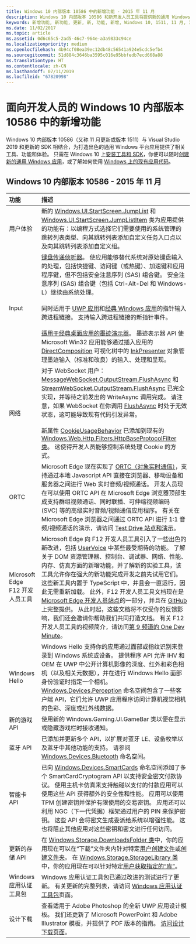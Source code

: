 ```yaml
---
title: Windows 10 内部版本 10586 中的新增功能 - 2015 年 11 月
description: Windows 10 内部版本 10586 和新开发人员工具将提供新的通用 Windows 平台支持的工具、功能和体验。
keywords: 新增功能, 新功能, 更新, 新, 功能, 新增, Windows 10, 1511, 11 月, 10586
ms.date: 11/02/2017
ms.topic: article
ms.assetid: 0d6c65c5-2ad5-46c7-964e-a3a9833c94ce
ms.localizationpriority: medium
ms.openlocfilehash: 4b94cf08ea39ec12db48c56541a924e5cdc5efb4
ms.sourcegitcommit: 51d884c3646ba3595c016e95bbfedb7ecd668a88
ms.translationtype: HT
ms.contentlocale: zh-CN
ms.lasthandoff: 07/11/2019
ms.locfileid: "67820998"
---
```

# <a name="whats-new-in-windows-10-for-developers-build-10586"></a>面向开发人员的 Windows 10 内部版本 10586 中的新增功能

Windows 10 内部版本 10586（又称 11 月更新或版本 1511）与 Visual Studio 2019 和更新的 SDK 相结合，为打造出色的通用 Windows 平台应用提供了相关工具、功能和体验。 只需在 Windows 10 上[安装工具和 SDK](https://go.microsoft.com/fwlink/?LinkId=821431)，你便可以随时[创建新的通用 Windows 应用](../get-started/create-uwp-apps.md)，或了解如何使用 [Windows 上的现有应用代码](../porting/index.md)。

## <a name="windows-10-build-10586---november-2015"></a>Windows 10 内部版本 10586 - 2015 年 11 月

功能 | 描述
 :---- | :----
 用户体验 | 新的 [Windows.UI.StartScreen.JumpList](https://docs.microsoft.com/uwp/api/windows.ui.startscreen) 和 [Windows.UI.StartScreen.JumpListItem](https://docs.microsoft.com/uwp/api/windows.ui.startscreen) 类为应用提供的功能有：以编程方式选择它们需要使用的系统管理的跳转列表类型、向其跳转列表添加自定义任务入口点以及向其跳转列表添加自定义组。
 Input | [键盘传递侦听器](https://docs.microsoft.com/uwp/api/windows.ui.input.keyboarddeliveryinterceptor)。 使应用能够替代系统对原始键盘输入的处理，包括快捷键、访问键（或热键）、加速键和应用程序键，但不包括安全注意序列 (SAS) 组合键。 安全注意序列 (SAS) 组合键（包括 Ctrl-Alt-Del 和 Windows-L）继续由系统处理。 <br /><br />同时适用于 [UWP 应用](https://docs.microsoft.com/uwp/api/windows.ui.core.corewindow)和[经典 Windows 应用](https://docs.microsoft.com/previous-versions/windows/desktop/inputmsg/messages)的指针输入跨进程链接。 支持输入跨进程链接的新指针事件。 <br /><br />[适用于经典桌面应用的墨迹演示器](https://docs.microsoft.com/previous-versions/windows/desktop/input_ink/ink-presenter)。 墨迹表示器 API 使 Microsoft Win32 应用能够通过插入应用的 [DirectComposition](https://docs.microsoft.com/windows/desktop/directcomp/directcomposition-portal) 可视化树中的 [InkPresenter](https://docs.microsoft.com/uwp/api/Windows.UI.Input.Inking.InkPresenter) 对象管理墨迹输入（标准和改良）的输入、处理和呈现。
网络 | 对于 WebSocket 用户：[MessageWebSocket.OutputStream.FlushAsync](https://docs.microsoft.com/uwp/api/windows.storage.streams.datawriter.flushasync) 和 [StreamWebSocket.OutputStream.FlushAsync](https://docs.microsoft.com/uwp/api/windows.storage.streams.datawriter.flushasync) 已完全实现，并等待之前发出的 WriteAsync 调用完成。 请注意，如果 WebSocket 在你调用 [FlushAsync](https://docs.microsoft.com/uwp/api/windows.storage.streams.datawriter.flushasync) 时处于无效状态，这可能导致现有代码引发异常。 <br /><br />新属性 [CookieUsageBehavior](https://docs.microsoft.com/uwp/api/windows.web.http.filters.httpbaseprotocolfilter) 已添加到现有的 [Windows.Web.Http.Filters.HttpBaseProtocolFilter 类](https://docs.microsoft.com/uwp/api/windows.web.http.filters.httpbaseprotocolfilter)。 这使得开发人员能够控制系统处理 Cookie 的方式。
ORTC | Microsoft Edge 现在实现了 [ORTC（对象实时通信）](https://docs.microsoft.com/previous-versions//mt433097(v=vs.85))，支持通过本地 Javascript API 直接在浏览器、移动设备和服务器之间进行 Web 实时音频/视频通话。 开发人员现在可以使用 ORTC API 在 Microsoft Edge 浏览器顶部生成支持群组视频通话、同时联播、可伸缩视频编码 (SVC) 等的高级实时音频/视频通信应用程序。 有关在 Microsoft Edge 浏览器之间通过 ORTC API 进行 1:1 音频/视频通话的演示，请访问 [Test Drive 站点和演示](https://developer.microsoft.com/microsoft-edge/testdrive/demos/ortcdemo)。
Microsoft Edge F12 开发人员工具 | Microsoft Edge 向 F12 开发人员工具引入了一些出色的新改进，包括 [UserVoice](https://wpdev.uservoice.com/forums/257854-microsoft-edge-developer) 中某些最受期待的功能。 了解关于 DOM 资源管理器、控制台、调试器、网络、性能、内存、仿真方面的新增功能，并了解新的实验工具，该工具允许你在强大的新功能完成开发之前先试用它们。 这些新工具内置于 TypeScript 中，并且会一直运行，因此无需重新加载。 此外，F12 开发人员工具文档现在是 [Microsoft Edge 开发人员站点](https://developer.microsoft.com/microsoft-edge)的一部分，并且在 [GitHub](https://github.com/MicrosoftEdge/MicrosoftEdge-Documentation) 上完整提供。 从此时起，这些文档将不仅受你的反馈影响，我们还会邀请你帮助我们共同打造文档。 有关 F12 开发人员工具的视频简介，请访问[第 9 频道的 One Dev Minute](https://channel9.msdn.com/Blogs/One-Dev-Minute/Microsoft-Edge-F12-tools)。
Windows Hello | Windows Hello 支持你的应用通过面部或指纹识别来登录到 Windows 系统或设备。 提供程序 API 允许 IHV 和 OEM 在 UWP 中公开计算机影像的深度、红外和彩色相机（以及相关元数据），并在进行 Windows Hello 面部身份验证时指定一个相机。 [Windows.Devices.Perception](https://docs.microsoft.com/uwp/api/windows.devices.perception) 命名空间包含了一些客户端 API，它们允许 UWP 应用程序访问计算机视觉相机的色彩、深度或红外线数据。
新的游戏 API | 使用新的 Windows.Gaming.UI.GameBar 类以便在显示或隐藏游戏栏时接收通知。
蓝牙 API | 已添加并更新多个 API，以扩展对蓝牙 LE、设备枚举以及蓝牙中其他功能的支持。 请参阅 [Windows.Devices.Bluetooth](https://docs.microsoft.com/uwp/api/windows.devices.bluetooth) 命名空间。
智能卡 API | 已向 [Windows.Devices.SmartCards](https://docs.microsoft.com/uwp/api/windows.devices.smartcards) 命名空间添加了多个 SmartCardCryptogram API 以支持安全密文付款协议。 使用主机卡仿真来支持触碰以支付的付款应用可以使用这些 API 获得额外的安全性和性能。 应用可以使用 TPM 创建密钥并保护有限使用的交易密钥。 应用还可以利用 NGC（下一代凭据）框架通过用户的 PIN 来保护密钥。 这些 API 会将密文生成委派给系统以增强性能。 这也将阻止其他应用对这些密钥和密文进行任何访问。
更新的存储 API | 在 [Windows.Storage.DownloadsFolder 类](https://docs.microsoft.com/uwp/api/windows.storage.downloadsfolder)中，你的应用现在可以在“下载”文件夹内针对特定[用户](https://docs.microsoft.com/uwp/api/windows.system.user)[创建文件](https://docs.microsoft.com/uwp/api/windows.storage.downloadsfolder.createfileforuserasync)或[创建文件夹](https://docs.microsoft.com/uwp/api/windows.storage.downloadsfolder.createfolderforuserasync)。 在 [Windows.Storage.StorageLibrary 类](https://docs.microsoft.com/uwp/api/windows.storage.storagelibrary)中，你的应用现在可以针对特定[用户](https://docs.microsoft.com/uwp/api/windows.system.user)[获取指定的“库”](https://docs.microsoft.com/uwp/api/windows.storage.storagelibrary.getlibraryforuserasync)。
Windows 应用认证工具包 | Windows 应用认证工具包已通过改进的测试进行了更新。 有关更新的完整列表，请访问 [Windows 应用认证工具包](https://developer.microsoft.com/windows/develop/app-certification-kit)页面。
设计下载 | 查看适用于 Adobe Photoshop 的全新 UWP 应用设计模板。 我们还更新了 Microsoft PowerPoint 和 Adobe Illustrator 模板，并提供了 PDF 版本的指南。 [访问设计下载页面](https://docs.microsoft.com/windows/uwp/design/downloads/index)。